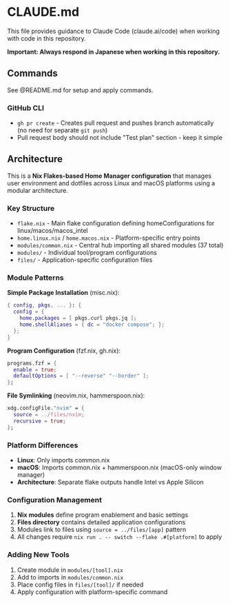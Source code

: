 # CLAUDE.md

This file provides guidance to Claude Code (claude.ai/code) when working with code in this repository.

**Important: Always respond in Japanese when working in this repository.**

## Commands

See @README.md for setup and apply commands.

### GitHub CLI
- `gh pr create` - Creates pull request and pushes branch automatically (no need for separate `git push`)
- Pull request body should not include "Test plan" section - keep it simple

## Architecture

This is a **Nix Flakes-based Home Manager configuration** that manages user environment and dotfiles across Linux and macOS platforms using a modular architecture.

### Key Structure
- `flake.nix` - Main flake configuration defining homeConfigurations for linux/macos/macos_intel
- `home.linux.nix` / `home.macos.nix` - Platform-specific entry points
- `modules/common.nix` - Central hub importing all shared modules (37 total)
- `modules/` - Individual tool/program configurations
- `files/` - Application-specific configuration files

### Module Patterns

**Simple Package Installation** (misc.nix):
```nix
{ config, pkgs, ... }: {
  config = {
    home.packages = [ pkgs.curl pkgs.jq ];
    home.shellAliases = { dc = "docker compose"; };
  };
}
```

**Program Configuration** (fzf.nix, gh.nix):
```nix
programs.fzf = {
  enable = true;
  defaultOptions = [ "--reverse" "--border" ];
};
```

**File Symlinking** (neovim.nix, hammerspoon.nix):
```nix
xdg.configFile."nvim" = {
  source = ../files/nvim;
  recursive = true;
};
```

### Platform Differences
- **Linux**: Only imports common.nix
- **macOS**: Imports common.nix + hammerspoon.nix (macOS-only window manager)
- **Architecture**: Separate flake outputs handle Intel vs Apple Silicon

### Configuration Management
1. **Nix modules** define program enablement and basic settings
2. **Files directory** contains detailed application configurations  
3. Modules link to files using `source = ../files/[app]` pattern
4. All changes require `nix run . -- switch --flake .#[platform]` to apply

### Adding New Tools
1. Create module in `modules/[tool].nix` 
2. Add to imports in `modules/common.nix`
3. Place config files in `files/[tool]/` if needed
4. Apply configuration with platform-specific command
